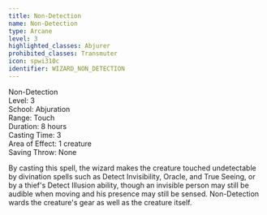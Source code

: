 ```yaml
---
title: Non-Detection
name: Non-Detection
type: Arcane
level: 3
highlighted_classes: Abjurer
prohibited_classes: Transmuter
icon: spwi310c
identifier: WIZARD_NON_DETECTION
---
```

Non-Detection  
Level: 3  
School: Abjuration  
Range: Touch  
Duration: 8 hours  
Casting Time: 3  
Area of Effect: 1 creature  
Saving Throw: None  
  
By casting this spell, the wizard makes the creature touched undetectable by divination spells such as Detect Invisibility, Oracle, and True Seeing, or by a thief's Detect Illusion ability, though an invisible person may still be audible when moving and his presence may still be sensed. Non-Detection wards the creature's gear as well as the creature itself.  
